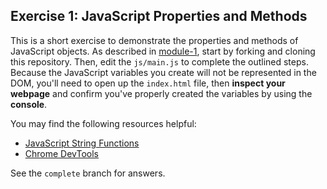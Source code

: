 ## Exercise 1: JavaScript Properties and Methods

This is a short exercise to demonstrate the properties and methods of JavaScript objects. As described in [module-1](https://github.com/INFO-474/m1-terminal-and-git#github), start by forking and cloning this repository.  Then, edit the `js/main.js` to complete the outlined steps. Because the JavaScript variables you create will not be represented in the DOM, you'll need to open up the `index.html` file, then **inspect your webpage** and confirm you've properly created the variables by using the **console**.

You may find the following resources helpful:

- [JavaScript String Functions](http://www.w3schools.com/js/js_string_methods.asp)
- [Chrome DevTools](https://developer.chrome.com/devtools)

See the `complete` branch for answers.

